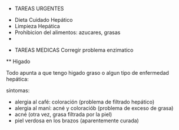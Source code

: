 * TAREAS URGENTES

- Dieta Cuidado Hepático
- Limpieza Hepática
- Prohibicion del alimentos: azucares, grasas
- 

* TAREAS MEDICAS
Corregir problema enzimatico

** Higado

Todo apunta a que tengo higado graso o algun tipo de enfermedad hepática:

sintomas:
+ alergia al café: coloración (problema de filtrado hepático)
+ alergia al maní: acné y coloraciób (problema de exceso de grasa)
+ acné (otra vez, grasa filtrada por la piel)
+ piel verdosa en los brazos (aparentemente curada)
